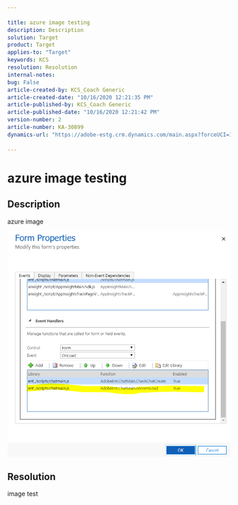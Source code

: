 ```yaml
---

title: azure image testing  
description: Description  
solution: Target  
product: Target  
applies-to: "Target"  
keywords: KCS  
resolution: Resolution  
internal-notes:   
bug: False  
article-created-by: KCS_Coach Generic  
article-created-date: "10/16/2020 12:21:35 PM"  
article-published-by: KCS_Coach Generic  
article-published-date: "10/16/2020 12:21:42 PM"  
version-number: 2  
article-number: KA-30899  
dynamics-url: "https://adobe-estg.crm.dynamics.com/main.aspx?forceUCI=1&pagetype=entityrecord&etn=knowledgearticle&id=53e7c720-aa0f-eb11-a813-002248049f6d"

---
```


# azure image testing

## Description

azure image

![](assets/___60e7c720-aa0f-eb11-a813-002248049f6d___.png)

## Resolution

image test
